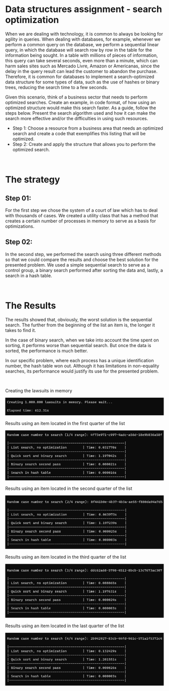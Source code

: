 # Data structures assignment - search optimization

When we are dealing with technology, it is common to always be looking for agility in queries. When dealing with databases, for example, whenever we perform a common query on the database, we perform a sequential linear query, in which the database will search row by row in the table for the information being sought. In a table with millions of pieces of information, this query can take several seconds, even more than a minute, which can harm sales sites such as Mercado Livre, Amazon or Americanas, since the delay in the query result can lead the customer to abandon the purchase. Therefore, it is common for databases to implement a search-optimized data structure for some types of data, such as the use of hashes or binary trees, reducing the search time to a few seconds.

Given this scenario, think of a business sector that needs to perform optimized searches. Create an example, in code format, of how using an optimized structure would make this search faster. As a guide, follow the steps below. Present the search algorithm used and how it can make the search more effective and/or the difficulties in using such resources.

- Step 1: Choose a resource from a business area that needs an optimized search and create a code that exemplifies this listing that will be optimized.
- Step 2: Create and apply the structure that allows you to perform the optimized search.

<br/>

# The strategy

## Step 01:

For the first step we chose the system of a court of law which has to deal with thousands of cases. We created a utility class that has a method that creates a certain number of processes in memory to serve as a basis for optimizations.

## Step 02:

In the second step, we performed the search using three different methods so that we could compare the results and choose the best solution for the presented problem. We used a simple sequential search to serve as a control group, a binary search performed after sorting the data and, lastly, a search in a hash table.

<br/>

# The Results

The results showed that, obviously, the worst solution is the sequential search. The further from the beginning of the list an item is, the longer it takes to find it.

In the case of binary search, when we take into account the time spent on sorting, it performs worse than sequential search. But once the data is sorted, the performance is much better.

In our specific problem, where each process has a unique identification number, the hash table won out. Although it has limitations in non-equality searches, its performance would justify its use for the presented problem.

<br/>

Creating the lawsuits in memory

![Creating lawsuits](src/assets/img_01.png "Creating lawsuits")

Results using an item located in the first quarter of the list

![Results using an item located in the first quarter of the list](src/assets/img_02.png "Results using an item located in the first quarter of the list")

Results using an item located in the second quarter of the list

![Results using an item located in the second quarter of the list](src/assets/img_03.png "Results using an item located in the second quarter of the list")

Results using an item located in the third quarter of the list

![Results using an item located in the third quarter of the list](src/assets/img_04.png "Results using an item located in the third quarter of the list")

Results using an item located in the last quarter of the list

![Results using an item located in the last quarter of the list](src/assets/img_05.png "Results using an item located in the last quarter of the list")
